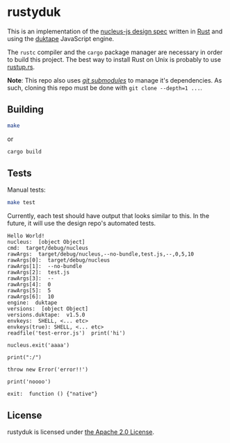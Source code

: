 # rustyduk

This is an implementation of the [nucleus-js design spec](https://github.com/nucleus-js/design) written in [Rust](https://www.rust-lang.org) and using the [duktape](http://duktape.org/) JavaScript engine.

The `rustc` compiler and the `cargo` package manager are necessary in order to build this project. The best way to install Rust on Unix is probably to use [rustup.rs](https://www.rustup.rs/).

**Note**: This repo also uses _[git submodules](https://chrisjean.com/git-submodules-adding-using-removing-and-updating/)_ to manage it's dependencies. As such, cloning this repo must be done with `git clone --depth=1 ...`.

## Building

```bash
make
```
or
```bash
cargo build
```

## Tests

Manual tests:

```bash
make test
```

Currently, each test should have output that looks similar to this.
In the future, it will use the design repo's automated tests.

```
Hello World!
nucleus:  [object Object]
cmd:  target/debug/nucleus
rawArgs:  target/debug/nucleus,--no-bundle,test.js,--,0,5,10
rawArgs[0]:  target/debug/nucleus
rawArgs[1]:  --no-bundle
rawArgs[2]:  test.js
rawArgs[3]:  --
rawArgs[4]:  0
rawArgs[5]:  5
rawArgs[6]:  10
engine:  duktape
versions:  [object Object]
versions.duktape:  v1.5.0
envkeys:  SHELL, <... etc>
envkeys(true): SHELL, <... etc>
readfile('test-error.js')  print('hi')

nucleus.exit('aaaa')

print(":/")

throw new Error('error!!')

print('noooo')

exit:  function () {"native"}
```

## License

rustyduk is licensed under [the Apache 2.0 License](LICENSE).
